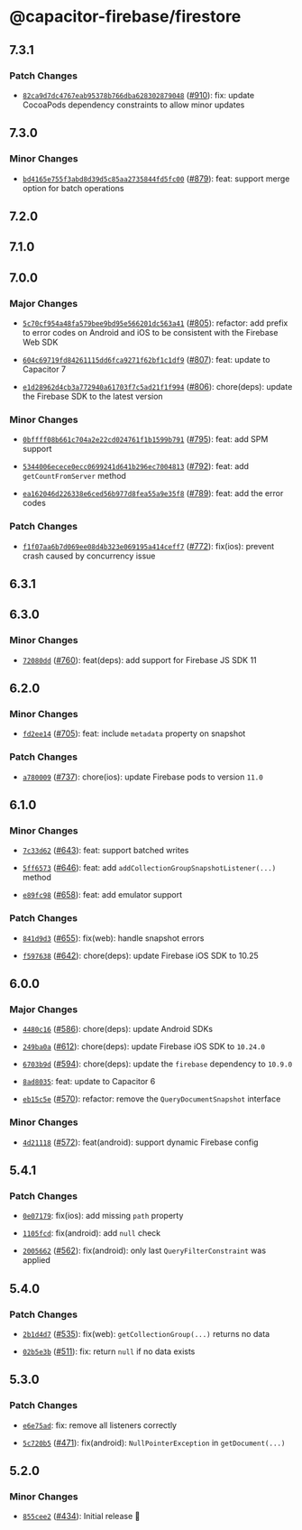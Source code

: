 # @capacitor-firebase/firestore

## 7.3.1

### Patch Changes

- [`82ca9d7dc4767eab95378b766dba628302879048`](https://github.com/capawesome-team/capacitor-firebase/commit/82ca9d7dc4767eab95378b766dba628302879048) ([#910](https://github.com/capawesome-team/capacitor-firebase/pull/910)): fix: update CocoaPods dependency constraints to allow minor updates

## 7.3.0

### Minor Changes

- [`bd4165e755f3abd8d39d5c85aa2735844fd5fc00`](https://github.com/capawesome-team/capacitor-firebase/commit/bd4165e755f3abd8d39d5c85aa2735844fd5fc00) ([#879](https://github.com/capawesome-team/capacitor-firebase/pull/879)): feat: support merge option for batch operations

## 7.2.0

## 7.1.0

## 7.0.0

### Major Changes

- [`5c70cf954a48fa579bee9bd95e566201dc563a41`](https://github.com/capawesome-team/capacitor-firebase/commit/5c70cf954a48fa579bee9bd95e566201dc563a41) ([#805](https://github.com/capawesome-team/capacitor-firebase/pull/805)): refactor: add prefix to error codes on Android and iOS to be consistent with the Firebase Web SDK

- [`604c69719fd84261115dd6fca9271f62bf1c1df9`](https://github.com/capawesome-team/capacitor-firebase/commit/604c69719fd84261115dd6fca9271f62bf1c1df9) ([#807](https://github.com/capawesome-team/capacitor-firebase/pull/807)): feat: update to Capacitor 7

- [`e1d28962d4cb3a772940a61703f7c5ad21f1f994`](https://github.com/capawesome-team/capacitor-firebase/commit/e1d28962d4cb3a772940a61703f7c5ad21f1f994) ([#806](https://github.com/capawesome-team/capacitor-firebase/pull/806)): chore(deps): update the Firebase SDK to the latest version

### Minor Changes

- [`0bffff08b661c704a2e22cd024761f1b1599b791`](https://github.com/capawesome-team/capacitor-firebase/commit/0bffff08b661c704a2e22cd024761f1b1599b791) ([#795](https://github.com/capawesome-team/capacitor-firebase/pull/795)): feat: add SPM support

- [`5344006ecece0ecc0699241d641b296ec7004813`](https://github.com/capawesome-team/capacitor-firebase/commit/5344006ecece0ecc0699241d641b296ec7004813) ([#792](https://github.com/capawesome-team/capacitor-firebase/pull/792)): feat: add `getCountFromServer` method

- [`ea162046d226338e6ced56b977d8fea55a9e35f8`](https://github.com/capawesome-team/capacitor-firebase/commit/ea162046d226338e6ced56b977d8fea55a9e35f8) ([#789](https://github.com/capawesome-team/capacitor-firebase/pull/789)): feat: add the error codes

### Patch Changes

- [`f1f07aa6b7d069ee08d4b323e069195a414ceff7`](https://github.com/capawesome-team/capacitor-firebase/commit/f1f07aa6b7d069ee08d4b323e069195a414ceff7) ([#772](https://github.com/capawesome-team/capacitor-firebase/pull/772)): fix(ios): prevent crash caused by concurrency issue

## 6.3.1

## 6.3.0

### Minor Changes

- [`72080dd`](https://github.com/capawesome-team/capacitor-firebase/commit/72080dd8d9cb6e730fc83897b49a33f7376b9799) ([#760](https://github.com/capawesome-team/capacitor-firebase/pull/760)): feat(deps): add support for Firebase JS SDK 11

## 6.2.0

### Minor Changes

- [`fd2ee14`](https://github.com/capawesome-team/capacitor-firebase/commit/fd2ee1436353cf0f9b22a6673167a4cf0fa0bc4c) ([#705](https://github.com/capawesome-team/capacitor-firebase/pull/705)): feat: include `metadata` property on snapshot

### Patch Changes

- [`a780009`](https://github.com/capawesome-team/capacitor-firebase/commit/a78000908c82e4b7520ae92eb6aeb6850429c12e) ([#737](https://github.com/capawesome-team/capacitor-firebase/pull/737)): chore(ios): update Firebase pods to version `11.0`

## 6.1.0

### Minor Changes

- [`7c33d62`](https://github.com/capawesome-team/capacitor-firebase/commit/7c33d625e16f525122114e524e829b45bce23189) ([#643](https://github.com/capawesome-team/capacitor-firebase/pull/643)): feat: support batched writes

* [`5ff6573`](https://github.com/capawesome-team/capacitor-firebase/commit/5ff6573d80f5f76630ecfa2b007dfb205f44f40f) ([#646](https://github.com/capawesome-team/capacitor-firebase/pull/646)): feat: add `addCollectionGroupSnapshotListener(...)` method

- [`e89fc98`](https://github.com/capawesome-team/capacitor-firebase/commit/e89fc989f0d52f92414c191dbc4edc3ddacde5eb) ([#658](https://github.com/capawesome-team/capacitor-firebase/pull/658)): feat: add emulator support

### Patch Changes

- [`841d9d3`](https://github.com/capawesome-team/capacitor-firebase/commit/841d9d3eba94737f9c75b404a2c617416c366131) ([#655](https://github.com/capawesome-team/capacitor-firebase/pull/655)): fix(web): handle snapshot errors

* [`f597638`](https://github.com/capawesome-team/capacitor-firebase/commit/f597638391c41d8990e1e3d5a7fd5a897fe12337) ([#642](https://github.com/capawesome-team/capacitor-firebase/pull/642)): chore(deps): update Firebase iOS SDK to 10.25

## 6.0.0

### Major Changes

- [`4480c16`](https://github.com/capawesome-team/capacitor-firebase/commit/4480c16c6bdbcac6e393bdecafd2d37b669fdda3) ([#586](https://github.com/capawesome-team/capacitor-firebase/pull/586)): chore(deps): update Android SDKs

* [`249ba0a`](https://github.com/capawesome-team/capacitor-firebase/commit/249ba0ab9f28a9cc372c018476a0d49b85b4bb76) ([#612](https://github.com/capawesome-team/capacitor-firebase/pull/612)): chore(deps): update Firebase iOS SDK to `10.24.0`

- [`6703b9d`](https://github.com/capawesome-team/capacitor-firebase/commit/6703b9d8e2e2ee7fb1260f0eac90f02963af0944) ([#594](https://github.com/capawesome-team/capacitor-firebase/pull/594)): chore(deps): update the `firebase` dependency to `10.9.0`

* [`8ad8035`](https://github.com/capawesome-team/capacitor-firebase/commit/8ad8035747761d45254fc75e79de34bfd9fc3421): feat: update to Capacitor 6

- [`eb15c5e`](https://github.com/capawesome-team/capacitor-firebase/commit/eb15c5e9f163ba1a5e6eeecc8b38e8c8fa2b3dce) ([#570](https://github.com/capawesome-team/capacitor-firebase/pull/570)): refactor: remove the `QueryDocumentSnapshot` interface

### Minor Changes

- [`4d21118`](https://github.com/capawesome-team/capacitor-firebase/commit/4d2111872d1b08e12d7a111d0516912f5f957238) ([#572](https://github.com/capawesome-team/capacitor-firebase/pull/572)): feat(android): support dynamic Firebase config

## 5.4.1

### Patch Changes

- [`0e07179`](https://github.com/capawesome-team/capacitor-firebase/commit/0e071793d8025fd0337102403bf333707b91b47a): fix(ios): add missing `path` property

* [`1105fcd`](https://github.com/capawesome-team/capacitor-firebase/commit/1105fcd3a1d816a0a19376dc9b0b2a52c3f5c7c5): fix(android): add `null` check

- [`2005662`](https://github.com/capawesome-team/capacitor-firebase/commit/200566258b51d9e16339e5d4b5028d90dd944d31) ([#562](https://github.com/capawesome-team/capacitor-firebase/pull/562)): fix(android): only last `QueryFilterConstraint` was applied

## 5.4.0

### Patch Changes

- [`2b1d4d7`](https://github.com/capawesome-team/capacitor-firebase/commit/2b1d4d7138c2603f2c38d6eec458b37c17d52006) ([#535](https://github.com/capawesome-team/capacitor-firebase/pull/535)): fix(web): `getCollectionGroup(...)` returns no data

* [`02b5e3b`](https://github.com/capawesome-team/capacitor-firebase/commit/02b5e3bff13f565bafda0d5aabc8be8a6ef075fd) ([#511](https://github.com/capawesome-team/capacitor-firebase/pull/511)): fix: return `null` if no data exists

## 5.3.0

### Patch Changes

- [`e6e75ad`](https://github.com/capawesome-team/capacitor-firebase/commit/e6e75adefba14c951e2d49e7b03ae79ce4eebf9f): fix: remove all listeners correctly

* [`5c720b5`](https://github.com/capawesome-team/capacitor-firebase/commit/5c720b5be18f8d8a9e8668da9706a1c718b0a8df) ([#471](https://github.com/capawesome-team/capacitor-firebase/pull/471)): fix(android): `NullPointerException` in `getDocument(...)`

## 5.2.0

### Minor Changes

- [`855cee2`](https://github.com/capawesome-team/capacitor-firebase/commit/855cee27b8c083752a19fb7e9545d2994ff64b6e) ([#434](https://github.com/capawesome-team/capacitor-firebase/pull/434)): Initial release 🎉
